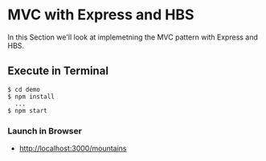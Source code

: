 # MVC with Express and HBS
In this Section we'll look at implemetning the MVC pattern with Express and HBS.

## Execute in Terminal
```
$ cd demo
$ npm install
  ...
$ npm start
```

### Launch in Browser
+ [http://localhost:3000/mountains](http://localhost:3000/mountains)
